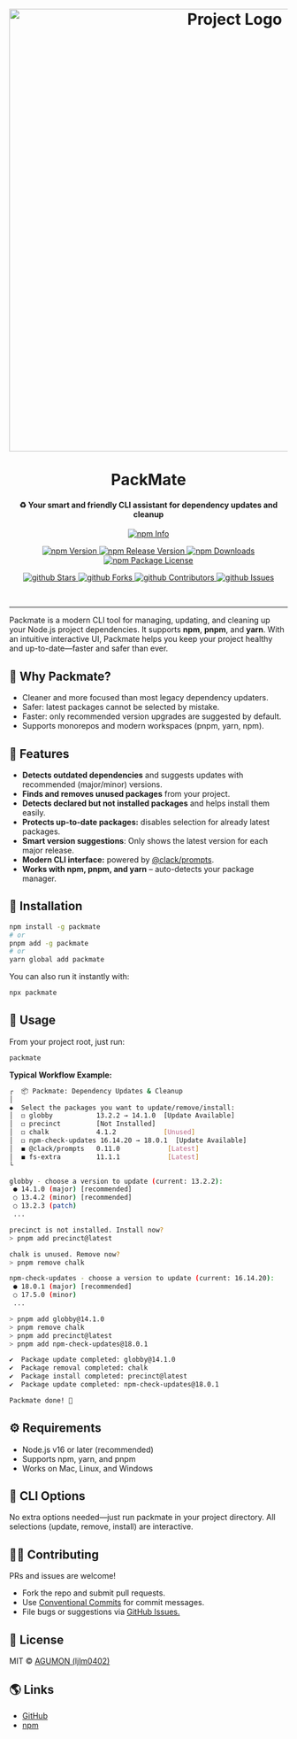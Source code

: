 <h1 align="center">
  <br>
  <img src="https://github.com/user-attachments/assets/f42b3836-ac28-4d8a-9d20-bdbd7cc7d8b5" alt="Project Logo" width="800" />
  <br>
  <br>
  PackMate
  <br>
</h1>

<h4 align="center">♻️ Your smart and friendly CLI assistant for dependency updates and cleanup</h4>

<p align ="center">
    <a href="https://nodei.co/npm/packmate" target="_blank">
    <img src="https://nodei.co/npm/packmate.png" alt="npm Info" />
</a>

</p>

<p align="center">
    <a href="http://npm.im/packmate" target="_blank">
      <img src="https://img.shields.io/npm/v/packmate.svg" alt="npm Version" />
    </a>
    <a href="http://npm.im/packmate" target="_blank">
      <img src="https://img.shields.io/github/v/release/ljlm0402/packmate" alt="npm Release Version" />
    </a>
    <a href="http://npm.im/packmate" target="_blank">
      <img src="https://img.shields.io/npm/dm/packmate.svg" alt="npm Downloads" />
    </a>
    <a href="http://npm.im/packmate" target="_blank">
      <img src="https://img.shields.io/npm/l/packmate.svg" alt="npm Package License" />
    </a>
</p>

<p align="center">
  <a href="https://github.com/ljlm0402/packmate/stargazers" target="_blank">
    <img src="https://img.shields.io/github/stars/ljlm0402/packmate" alt="github Stars" />
  </a>
  <a href="https://github.com/ljlm0402/packmate/network/members" target="_blank">
    <img src="https://img.shields.io/github/forks/ljlm0402/packmate" alt="github Forks" />
  </a>
  <a href="https://github.com/ljlm0402/packmate/stargazers" target="_blank">
    <img src="https://img.shields.io/github/contributors/ljlm0402/packmate" alt="github Contributors" />
  </a>
  <a href="https://github.com/ljlm0402/packmate/issues" target="_blank">
    <img src="https://img.shields.io/github/issues/ljlm0402/packmate" alt="github Issues" />
  </a>
</p>

<br />

---

Packmate is a modern CLI tool for managing, updating, and cleaning up your Node.js project dependencies.
It supports **npm**, **pnpm**, and **yarn**. With an intuitive interactive UI, Packmate helps you keep your project healthy and up-to-date—faster and safer than ever.

## 🤖 Why Packmate?

- Cleaner and more focused than most legacy dependency updaters.
- Safer: latest packages cannot be selected by mistake.
- Faster: only recommended version upgrades are suggested by default.
- Supports monorepos and modern workspaces (pnpm, yarn, npm).

## 🚀 Features

- **Detects outdated dependencies** and suggests updates with recommended (major/minor) versions.
- **Finds and removes unused packages** from your project.
- **Detects declared but not installed packages** and helps install them easily.
- **Protects up-to-date packages:** disables selection for already latest packages.
- **Smart version suggestions**: Only shows the latest version for each major release.
- **Modern CLI interface:** powered by [@clack/prompts](https://github.com/natemoo-re/clack).
- **Works with npm, pnpm, and yarn** – auto-detects your package manager.

## 💾 Installation

```sh
npm install -g packmate
# or
pnpm add -g packmate
# or
yarn global add packmate
```

You can also run it instantly with:

```sh
npx packmate
```

## 📝 Usage

From your project root, just run:

```sh
packmate
```

**Typical Workflow Example:**

```sh
┌  📦 Packmate: Dependency Updates & Cleanup
│
◆  Select the packages you want to update/remove/install:
│  ◻ globby           13.2.2 → 14.1.0  [Update Available]
│  ◻ precinct         [Not Installed]
│  ◻ chalk            4.1.2            [Unused]
│  ◻ npm-check-updates 16.14.20 → 18.0.1  [Update Available]
│  ◼ @clack/prompts   0.11.0            [Latest]
│  ◼ fs-extra         11.1.1            [Latest]
└

globby - choose a version to update (current: 13.2.2):
 ● 14.1.0 (major) [recommended]
 ○ 13.4.2 (minor) [recommended]
 ○ 13.2.3 (patch)
 ...

precinct is not installed. Install now?
> pnpm add precinct@latest

chalk is unused. Remove now?
> pnpm remove chalk

npm-check-updates - choose a version to update (current: 16.14.20):
 ● 18.0.1 (major) [recommended]
 ○ 17.5.0 (minor)
 ...

> pnpm add globby@14.1.0
> pnpm remove chalk
> pnpm add precinct@latest
> pnpm add npm-check-updates@18.0.1

✔️  Package update completed: globby@14.1.0
✔️  Package removal completed: chalk
✔️  Package install completed: precinct@latest
✔️  Package update completed: npm-check-updates@18.0.1

Packmate done! 🙌
```

## ⚙️ Requirements

- Node.js v16 or later (recommended)
- Supports npm, yarn, and pnpm
- Works on Mac, Linux, and Windows

## 🔑 CLI Options

No extra options needed—just run packmate in your project directory.
All selections (update, remove, install) are interactive.

## 🧑‍💻 Contributing

PRs and issues are welcome!

- Fork the repo and submit pull requests.
- Use [Conventional Commits](https://www.conventionalcommits.org/en/v1.0.0/) for commit messages.
- File bugs or suggestions via [GitHub Issues.](https://github.com/ljlm0402/packmate/issues)

## 📄 License

MIT © [AGUMON (ljlm0402)](mailto:ljlm0402@gmail.com)

## 🌎 Links

- [GitHub](https://github.com/ljlm0402/packmate)
- [npm](https://www.npmjs.com/package/packmate)
